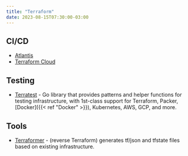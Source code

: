 ```yaml
---
title: "Terraform"
date: 2023-08-15T07:30:00-03:00
---
```

## CI/CD
- [Atlantis](https://www.runatlantis.io/)
- [Terraform Cloud](https://cloud.hashicorp.com/products/terraform)


## Testing
- [Terratest](https://terratest.gruntwork.io/) - Go library that provides patterns and helper functions for testing infrastructure, with 1st-class support for Terraform, Packer, [Docker]({{< ref "Docker" >}}), Kubernetes, AWS, GCP, and more.

## Tools
- [Terraformer](https://github.com/GoogleCloudPlatform/terraformer) - (reverse Terraform) generates tf/json and tfstate files based on existing infrastructure.